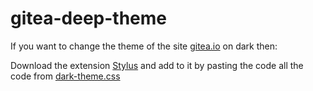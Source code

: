 # gitea-deep-theme

If you want to change the theme of the site <a href="https://gitea.io/">gitea.io</a> on dark then:

Download the extension <a href="https://chrome.google.com/webstore/detail/stylus/clngdbkpkpeebahjckkjfobafhncgmne?hl=ru" target="_blank">Stylus</a> and add to it by pasting the code all the code from <a href="https://github.com/zemtsow/gitea-deep-theme/blob/v1.0/dark-theme.css" target="_blank">dark-theme.css</a>
